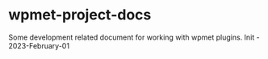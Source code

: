 # wpmet-project-docs
Some development related document for working with wpmet plugins. 
Init - 2023-February-01
